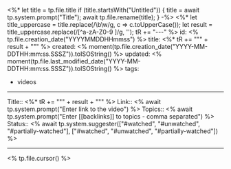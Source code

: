 
<%* let title = tp.file.title
  if (title.startsWith("Untitled")) {
    title = await tp.system.prompt("Title");
    await tp.file.rename(title);
  } 
-%>
<%*
  let title_uppercase = title.replace(/\b\w/g, c => c.toUpperCase());
  let result = title_uppercase.replace(/[^a-zA-Z0-9 ]/g, '');
  tR += "---"
%>
id: <% tp.file.creation_date("YYYYMMDDHHmmss") %>
title:  <%* tR += "\"" + result + "\"" %>
created: <% moment(tp.file.creation_date("YYYY-MM-DDTHH:mm:ss.SSSZ")).toISOString() %>
updated: <% moment(tp.file.last_modified_date("YYYY-MM-DDTHH:mm:ss.SSSZ")).toISOString() %>
tags:
  - videos
---

Title:: <%* tR += "\"" + result + "\"" %>
Link:: <% await tp.system.prompt("Enter link to the video") %>
Topics:: <% await tp.system.prompt("Enter [[backlinks]] to topics - comma separated") %>
Status:: <% await tp.system.suggester(["#watched", "#unwatched", "#partially-watched"], ["#watched", "#unwatched", "#partially-watched"]) %>

---

<% tp.file.cursor() %>